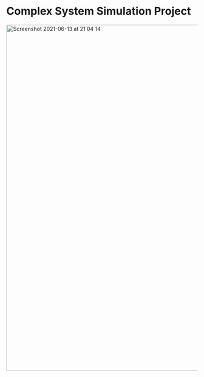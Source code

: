 # Complex System Simulation Project

<img width="910" alt="Screenshot 2021-06-13 at 21 04 14" src="https://user-images.githubusercontent.com/71085429/121818974-ebe2e200-cc8a-11eb-83eb-8d1972c6edd5.png">
